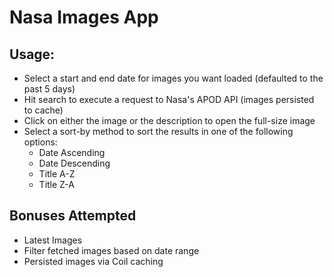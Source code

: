# Nasa Images App

## Usage:
- Select a start and end date for images you want loaded (defaulted to the past 5 days)
- Hit search to execute a request to Nasa's APOD API (images persisted to cache)
- Click on either the image or the description to open the full-size image
- Select a sort-by method to sort the results in one of the following options:
  - Date Ascending
  - Date Descending
  - Title A-Z
  - Title Z-A

## Bonuses Attempted
- Latest Images
- Filter fetched images based on date range
- Persisted images via Coil caching